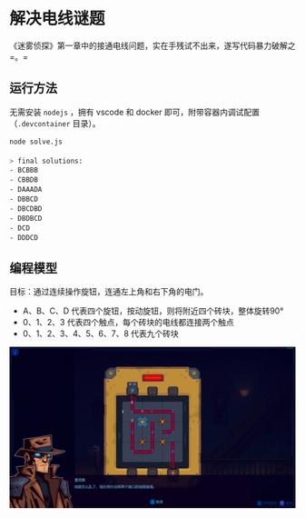 # 解决电线谜题

《迷雾侦探》第一章中的接通电线问题，实在手残试不出来，遂写代码暴力破解之=。=

## 运行方法

无需安装 `nodejs` ，拥有 vscode 和 docker 即可，附带容器内调试配置（`.devcontainer` 目录）。

```bash
node solve.js

> final solutions:
- BCBBB
- CBBDB
- DAAADA
- DBBCD
- DBCDBD
- DBDBCD
- DCD
- DDDCD
```

## 编程模型

目标：通过连续操作旋钮，连通左上角和右下角的电门。

- A、B、C、D 代表四个旋钮，按动旋钮，则将附近四个砖块，整体旋转90°
- 0、1、2、3 代表四个触点，每个砖块的电线都连接两个触点
- 0、1、2、3、4、5、6、7、8 代表九个砖块

![riddle](./assets/riddle.png)